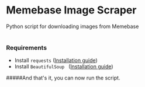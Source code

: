 # Memebase Image Scraper
Python script for downloading images from Memebase <br/>
<br/>
### Requirements
* Install `requests` ([Installation guide](http://docs.python-requests.org/en/master/user/install/))
* Install `BeautifulSoup ` ([Installation guide](http://stackoverflow.com/questions/19957194/install-beautiful-soup-using-pip))

#####And that's it, you can now run the script.
